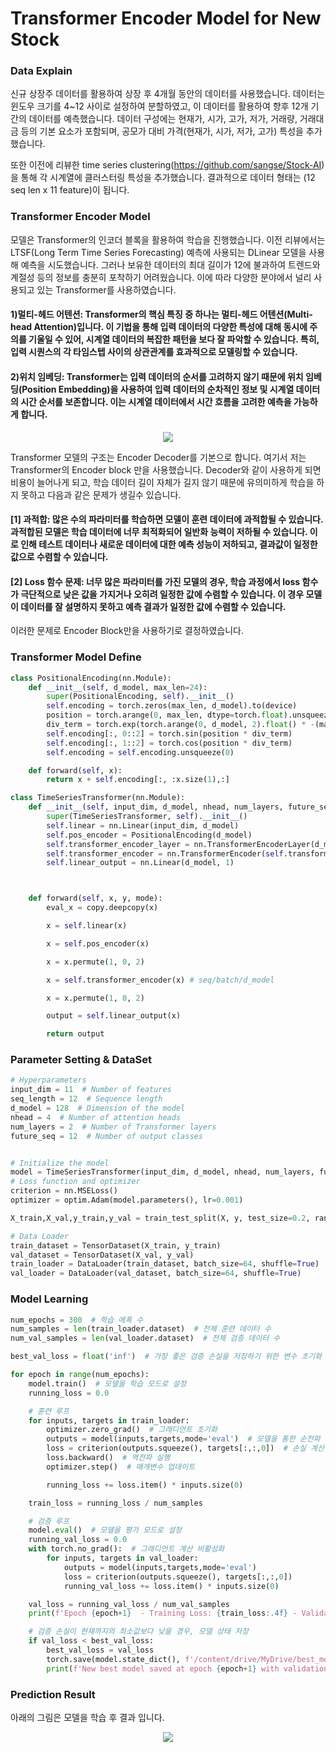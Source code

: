 # Transformer Encoder Model for New Stock


### Data Explain

신규 상장주 데이터를 활용하여 상장 후 4개월 동안의 데이터를 사용했습니다. 데이터는 윈도우 크기를 4~12 사이로 설정하여 분할하였고, 이 데이터를 활용하여 향후 12개 기간의 데이터를 예측했습니다.
데이터 구성에는 현재가, 시가, 고가, 저가, 거래량, 거래대금 등의 기본 요소가 포함되며, 공모가 대비 가격(현재가, 시가, 저가, 고가) 특성을 추가했습니다. 

또한 이전에 리뷰한 time series clustering(https://github.com/sangse/Stock-AI)을 통해 각 시계열에 클러스터링 특성을 추가했습니다. 결과적으로 데이터 형태는 (12 seq len x 11 feature)이 됩니다.

### Transformer Encoder Model
모델은 Transformer의 인코더 블록을 활용하여 학습을 진행했습니다. 이전 리뷰에서는 LTSF(Long Term Time Series Forecasting) 예측에 사용되는 DLinear 모델을 사용해 예측을 시도했습니다. 그러나 보유한 데이터의 최대 길이가 12에 불과하여 트렌드와 계절성 등의 정보를 충분히 포착하기 어려웠습니다. 이에 따라 다양한 분야에서 널리 사용되고 있는 Transformer를 사용하였습니다. 

#### 1)멀티-헤드 어텐션: Transformer의 핵심 특징 중 하나는 멀티-헤드 어텐션(Multi-head Attention)입니다. 이 기법을 통해 입력 데이터의 다양한 특성에 대해 동시에 주의를 기울일 수 있어, 시계열 데이터의 복잡한 패턴을 보다 잘 파악할 수 있습니다. 특히, 입력 시퀀스의 각 타임스텝 사이의 상관관계를 효과적으로 모델링할 수 있습니다.
#### 2)위치 임베딩: Transformer는 입력 데이터의 순서를 고려하지 않기 때문에 위치 임베딩(Position Embedding)을 사용하여 입력 데이터의 순차적인 정보 및 시계열 데이터의 시간 순서를 보존합니다. 이는 시계열 데이터에서 시간 흐름을 고려한 예측을 가능하게 합니다.

<p align='center'>
  <img src = "https://github.com/sangse/Stock_AI_transformer/assets/145996429/8009b09a-e885-4f5b-8f45-80de487d3f06">
</p>

Transformer 모델의 구조는 Encoder Decoder를 기본으로 합니다. 여기서 저는 Transformer의 Encoder block 만을 사용했습니다. Decoder와 같이 사용하게 되면 비용이 늘어나게 되고, 학습 데이터 길이 자체가 길지 않기 때문에 유의미하게 학습을 하지 못하고 다음과 같은 문제가 생길수 있습니다. 

#### [1] 과적합: 많은 수의 파라미터를 학습하면 모델이 훈련 데이터에 과적합될 수 있습니다. 과적합된 모델은 학습 데이터에 너무 최적화되어 일반화 능력이 저하될 수 있습니다. 이로 인해 테스트 데이터나 새로운 데이터에 대한 예측 성능이 저하되고, 결과값이 일정한 값으로 수렴할 수 있습니다.

#### [2] Loss 함수 문제: 너무 많은 파라미터를 가진 모델의 경우, 학습 과정에서 loss 함수가 극단적으로 낮은 값을 가지거나 오히려 일정한 값에 수렴할 수 있습니다. 이 경우 모델이 데이터를 잘 설명하지 못하고 예측 결과가 일정한 값에 수렴할 수 있습니다.

이러한 문제로 Encoder Block만을 사용하기로 결정하였습니다.

### Transformer Model Define
``` python
class PositionalEncoding(nn.Module):
    def __init__(self, d_model, max_len=24):
        super(PositionalEncoding, self).__init__()
        self.encoding = torch.zeros(max_len, d_model).to(device)
        position = torch.arange(0, max_len, dtype=torch.float).unsqueeze(1)
        div_term = torch.exp(torch.arange(0, d_model, 2).float() * -(math.log(10000.0) / d_model))
        self.encoding[:, 0::2] = torch.sin(position * div_term)
        self.encoding[:, 1::2] = torch.cos(position * div_term)
        self.encoding = self.encoding.unsqueeze(0)

    def forward(self, x):
        return x + self.encoding[:, :x.size(1),:]

class TimeSeriesTransformer(nn.Module):
    def __init__(self, input_dim, d_model, nhead, num_layers, future_seq=12):
        super(TimeSeriesTransformer, self).__init__()
        self.linear = nn.Linear(input_dim, d_model)
        self.pos_encoder = PositionalEncoding(d_model)
        self.transformer_encoder_layer = nn.TransformerEncoderLayer(d_model=d_model, nhead=nhead)
        self.transformer_encoder = nn.TransformerEncoder(self.transformer_encoder_layer, num_layers=num_layers)
        self.linear_output = nn.Linear(d_model, 1)



    def forward(self, x, y, mode):
        eval_x = copy.deepcopy(x)

        x = self.linear(x)

        x = self.pos_encoder(x)

        x = x.permute(1, 0, 2)

        x = self.transformer_encoder(x) # seq/batch/d_model

        x = x.permute(1, 0, 2)

        output = self.linear_output(x)

        return output

```
### Parameter Setting & DataSet
```python
# Hyperparameters
input_dim = 11  # Number of features
seq_length = 12  # Sequence length
d_model = 128  # Dimension of the model
nhead = 4  # Number of attention heads
num_layers = 2  # Number of Transformer layers
future_seq = 12  # Number of output classes


# Initialize the model
model = TimeSeriesTransformer(input_dim, d_model, nhead, num_layers, future_seq).to(device)
# Loss function and optimizer
criterion = nn.MSELoss()
optimizer = optim.Adam(model.parameters(), lr=0.001)

X_train,X_val,y_train,y_val = train_test_split(X, y, test_size=0.2, random_state=42)

# Data Loader
train_dataset = TensorDataset(X_train, y_train)
val_dataset = TensorDataset(X_val, y_val)
train_loader = DataLoader(train_dataset, batch_size=64, shuffle=True)
val_loader = DataLoader(val_dataset, batch_size=64, shuffle=True)
```
### Model Learning

```python
num_epochs = 300  # 학습 에폭 수
num_samples = len(train_loader.dataset)  # 전체 훈련 데이터 수
num_val_samples = len(val_loader.dataset)  # 전체 검증 데이터 수

best_val_loss = float('inf')  # 가장 좋은 검증 손실을 저장하기 위한 변수 초기화

for epoch in range(num_epochs):
    model.train()  # 모델을 학습 모드로 설정
    running_loss = 0.0

    # 훈련 루프
    for inputs, targets in train_loader:
        optimizer.zero_grad()  # 그래디언트 초기화
        outputs = model(inputs,targets,mode='eval')  # 모델을 통한 순전파
        loss = criterion(outputs.squeeze(), targets[:,:,0])  # 손실 계산
        loss.backward()  # 역전파 실행
        optimizer.step()  # 매개변수 업데이트

        running_loss += loss.item() * inputs.size(0)

    train_loss = running_loss / num_samples

    # 검증 루프
    model.eval()  # 모델을 평가 모드로 설정
    running_val_loss = 0.0
    with torch.no_grad():  # 그래디언트 계산 비활성화
        for inputs, targets in val_loader:
            outputs = model(inputs,targets,mode='eval')
            loss = criterion(outputs.squeeze(), targets[:,:,0])
            running_val_loss += loss.item() * inputs.size(0)

    val_loss = running_val_loss / num_val_samples
    print(f'Epoch {epoch+1}  - Training Loss: {train_loss:.4f} - Validation Loss: {val_loss:.4f}')

    # 검증 손실이 현재까지의 최소값보다 낮을 경우, 모델 상태 저장
    if val_loss < best_val_loss:
        best_val_loss = val_loss
        torch.save(model.state_dict(), f'/content/drive/MyDrive/best_model.pth')
        print(f'New best model saved at epoch {epoch+1} with validation loss {val_loss:.4f}')
```
### Prediction Result
아래의 그림은 모델을 학습 후 결과 입니다.
<p align='center'>
  <img src = 'https://github.com/sangse/Stock_AI_transformer/assets/145996429/e42c13d3-bbac-48bb-b649-8a21fd4131c2'>
</p>
